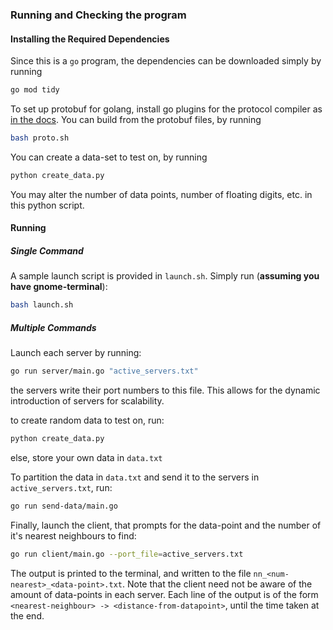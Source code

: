 ### Running and Checking the program

#### Installing the Required Dependencies
Since this is a `go` program, the dependencies can be downloaded simply by running

```sh
go mod tidy
```

To set up protobuf for golang, install go plugins for the protocol compiler as [in the docs](https://grpc.io/docs/languages/go/quickstart/). 
You can build from the protobuf files, by running 
```sh
bash proto.sh
```

You can create a data-set to test on, by running
```sh
python create_data.py
```
You may alter the number of data points, number of floating digits, etc. in this python script. 

#### Running
##### Single Command
A sample launch script is provided in `launch.sh`. Simply run (**assuming you have gnome-terminal**):
```sh
bash launch.sh
```

##### Multiple Commands
Launch each server by running:
```sh
go run server/main.go "active_servers.txt"
```
the servers write their port numbers to this file. This allows for the dynamic introduction of servers for scalability. 

to create random data to test on, run:
```sh
python create_data.py
```
else, store your own data in `data.txt`

To partition the data in `data.txt` and send it to the servers in `active_servers.txt`, run:
```sh
go run send-data/main.go
```

Finally, launch the client, that prompts for the data-point and the number of it's nearest neighbours to find:
```sh
go run client/main.go --port_file=active_servers.txt
```

The output is printed to the terminal, and written to the file `nn_<num-nearest>_<data-point>.txt`. Note that the client need not be aware of the amount of data-points in each server. 
Each line of the output is of the form `<nearest-neighbour> -> <distance-from-datapoint>`, until the time taken at the end. 

